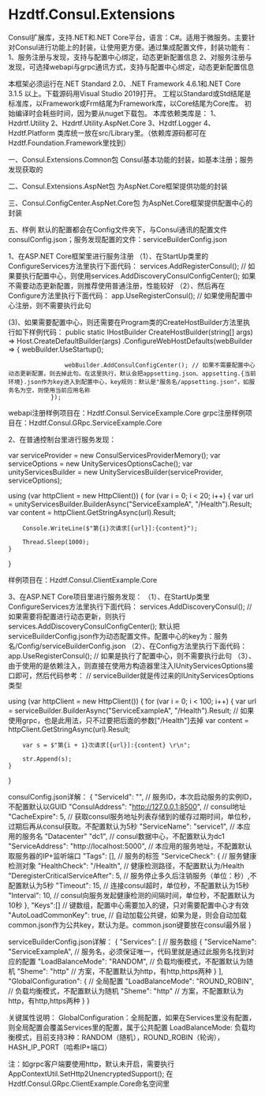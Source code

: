 # Hzdtf.Consul.Extensions
Consul扩展库，支持.NET和.NET Core平台，语言：C#。适用于微服务。主要针对Consul进行功能上的封装，让使用更方便。通过集成配置文件，封装功能有：
1、服务注册与发现，支持与配置中心绑定，动态更新配置信息
2、对服务注册与发现，可选择webapi与grpc通讯方式，支持与配置中心绑定，动态更新配置信息

本框架必须运行在.NET Standard 2.0、.NET Framework 4.6.1和.NET Core 3.1.5 以上。下载源码用Visual Studio 2019打开。
工程以Standard或Std结尾是标准库，以Framework或Frm结尾为Framework库，以Core结尾为Core库。
初始编译时会耗些时间，因为要从nuget下载包。
本库依赖类库是：
1、Hzdrtf.Utility
2、Hzdrtf.Utility.AspNet.Core
3、Hzdtf.Logger
4、Hzdtf.Platform
类库统一放在src/Library里。（依赖库源码都可在Hzdtf.Foundation.Framework里找到）

一、Consul.Extensions.Comnon包
Consul基本功能的封装，如基本注册；服务发现获取的

二、Consul.Extensions.AspNet包 
为AspNet.Core框架提供功能的封装

三、Consul.ConfigCenter.AspNet.Core包
为AspNet.Core框架提供配置中心的封装

五、样例
默认的配置都会在Config文件夹下，与Consul通讯的配置文件consulConfig.json；服务发现配置的文件：serviceBuilderConfig.json

1、在ASP.NET Core框架里进行服务注册
（1）、在StartUp类里的ConfigureServices方法里执行下面代码：
services.AddRegisterConsul(); // 如果要执行配置中心，则使用services.AddDiscoveryConsulConfigCenter();  如果不需要动态更新配置，则推荐使用普通注册，性能较好
（2）、然后再在Configure方法里执行下面代码：
 app.UseRegisterConsul(); // 如果使用配置中心注册，则不需要执行此句
 
 (3)、如果需要配置中心，则还需要在Program类的CreateHostBuilder方法里执行如下样例代码：
 public static IHostBuilder CreateHostBuilder(string[] args) =>
            Host.CreateDefaultBuilder(args)
                .ConfigureWebHostDefaults(webBuilder =>
                {
                    webBuilder.UseStartup<Startup>();

                    webBuilder.AddConsulConfigCenter(); // 如果不需要配置中心动态更新配置，则去掉此句。在这里执行，默认会把appsetting.json、appsetting.{当前环境}.json作为key进入到配置中心，key规则：默认是"服务名/appsetting.json"，如服务名为空，则使用当前应用名称
                });
				

webapi注册样例项目在：Hzdtf.Consul.ServiceExample.Core
grpc注册样例项目在：Hzdtf.Consul.GRpc.ServiceExample.Core

2、在普通控制台里进行服务发现：

var serviceProvider = new ConsulServicesProviderMemory();
var serviceOptions = new UnityServicesOptionsCache();
var unityServicesBuilder = new UnityServicesBuilder(serviceProvider, serviceOptions);

using (var httpClient = new HttpClient())
{
	for (var i = 0; i < 20; i++)
	{
		var url = unityServicesBuilder.BuilderAsync("ServiceExampleA", "/Health").Result;
		var content = httpClient.GetStringAsync(url).Result;

		Console.WriteLine($"第{i}次请求[{url}]:{content}");

		Thread.Sleep(1000);
	}
}

样例项目在：Hzdtf.Consul.ClientExample.Core

3、在ASP.NET Core项目里进行服务发现：
（1）、在StartUp类里ConfigureServices方法里执行下面代码：
services.AddDiscoveryConsul(); // 如果需要将配置进行动态更新，则执行services.AddDiscoveryConsulConfigCenter(); 默认把serviceBuilderConfig.json作为动态配置文件。配置中心的key为：服务名/Config/serviceBuilderConfig.json
（2）、在Config方法里执行下面代码：
app.UseRegisterConsul(); // 如果是执行了配置中心，则不需要执行此句
（3）、由于使用的是依赖注入，则直接在使用方构造器里注入IUnityServicesOptions接口即可，然后代码参考：
// serviceBuilder就是传过来的IUnityServicesOptions类型

using (var httpClient = new HttpClient())
{
	for (var i = 0; i < 100; i++)
	{
		var url = serviceBuilder.BuilderAsync("ServiceExampleA", "/Health").Result; // 如果使用grpc，也是此用法，只不过要把后面的参数["/Health"]去掉
		var content = httpClient.GetStringAsync(url).Result;

		var s = $"第{i + 1}次请求[{url}]:{content} \r\n";

		str.Append(s);
	}
}


consulConfig.json详解：
{
  "ServiceId": "", // 服务ID，本次启动服务的实例ID，不配置默认以GUID
  "ConsulAddress": "http://127.0.0.1:8500", // consul地址
  "CacheExpire": 5, // 获取consul服务地址列表存储到的缓存过期时间，单位秒，过期后再从consul获取。不配置默认为5秒
  "ServiceName": "service1", // 本应用的服务名
  "Datacenter" "dc1", // consul数据中心，不配置默认为dc1
  "ServiceAddress": "http://localhost:5000", // 本应用的服务地址，不配置默认取服务器的IP+监听端口
  "Tags": [],  // 服务的标签
  "ServiceCheck": {  // 服务健康检测对象
	"HealthCheck": "/Health", // 健康检测路径，不配置默认为/Health
	"DeregisterCriticalServiceAfter": 5, // 服务停止多久后注销服务（单位：秒）,不配置默认为5秒
	"Timeout": 15, // 连接consul超时，单位秒，不配置默认为15秒
	"Interval": 10, // consul向服务发起健康检测的间隔时间，单位秒，不配置默认为10秒
  },
  "Keys":[] // 键数组，配置中心需要加入的键，只对需要配置中心才有效
  "AutoLoadCommonKey": true, // 自动加载公共键，如果为是，则会自动加载common.json作为公共key，默认为是。common.json键要放在consul最外层
}


serviceBuilderConfig.json详解：
{
  "Services": [ // 服务数组
    {
      "ServiceName": "ServiceExampleA", // 服务名，必须保证唯一，代码里就是通过此服务名找到对应的配置
	  "LoadBalanceMode": "RANDOM", // 负载均衡模式，不配置默认为随机
	  "Sheme": "http" // 方案，不配置默认为http，有http,https两种
    }
  ],
  "GlobalConfiguration": { // 全局配置
    "LoadBalanceMode": "ROUND_ROBIN", // 负载均衡模式，不配置默认为随机
	"Sheme": "http" // 方案，不配置默认为http，有http,https两种
  }
}

关键属性说明：
GlobalConfiguration：全局配置，如果在Services里没有配置，则全局配置会覆盖Services里的配置，属于公共配置
LoadBalanceMode: 负载均衡模式，目前支持3种：RANDOM（随机），ROUND_ROBIN（轮询），HASH_IP_PORT（哈希IP+端口）


注：如grpc客户端要使用http，默认未开启，需要执行AppContextUtil.SetHttp2UnencryptedSupport();  在Hzdtf.Consul.GRpc.ClientExample.Core命名空间里
